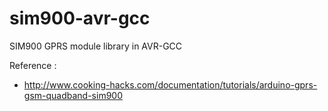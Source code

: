 sim900-avr-gcc
==============

SIM900 GPRS module library in AVR-GCC

Reference :
- http://www.cooking-hacks.com/documentation/tutorials/arduino-gprs-gsm-quadband-sim900
